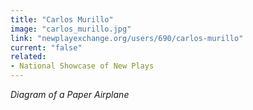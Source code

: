 ```yaml
---
title: "Carlos Murillo"
image: "carlos_murillo.jpg"
link: "newplayexchange.org/users/690/carlos-murillo"
current: "false"
related:
- National Showcase of New Plays
---
```


*Diagram of a Paper Airplane*

